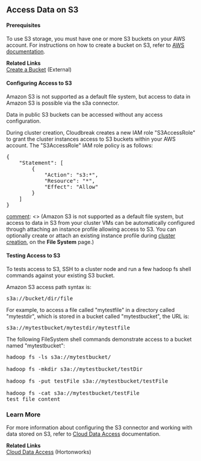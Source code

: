 ## Access Data on S3  

#### Prerequisites

To use S3 storage, you must have one or more S3 buckets on your AWS account. For instructions on how to create a bucket on S3, refer to [AWS documentation](http://docs.aws.amazon.com/AmazonS3/latest/gsg/CreatingABucket.html).

**Related Links**  
[Create a Bucket](http://docs.aws.amazon.com/AmazonS3/latest/gsg/CreatingABucket.html) (External)    


#### Configuring Access to S3

Amazon S3 is not supported as a default file system, but access to data in Amazon S3 is possible via the s3a connector. 

Data in public S3 buckets can be accessed without any access configuration. 

During cluster creation, Cloudbreak creates a new IAM role "S3AccessRole" to grant the cluster instances access to S3 buckets within your AWS account. The  "S3AccessRole" IAM role policy is as follows: 

<pre>{
    "Statement": [
        {
            "Action": "s3:*",
            "Resource": "*",
            "Effect": "Allow"
        }
    ]
}</pre>


[comment]: <> (Commenting out the following since this option is not available in 2.1 TP)

[comment]: <> (Amazon S3 is not supported as a default file system, but access to data in S3 from your cluster VMs can be automatically configured through attaching an instance profile allowing access to S3. You can optionally create or attach an existing instance profile during [cluster creation](aws-create.md#choose-blueprint), on the **File System** page.) 


#### Testing Access to S3

To tests access to S3, SSH to a cluster node and run a few hadoop fs shell commands against your existing S3 bucket.

Amazon S3 access path syntax is:

<pre>s3a://bucket/dir/file</pre>

For example, to access a file called "mytestfile" in a directory called "mytestdir", which is stored in a bucket called "mytestbucket", the URL is:

<pre>s3a://mytestbucket/mytestdir/mytestfile</pre>

The following FileSystem shell commands demonstrate access to a bucket named "mytestbucket": 

<pre>hadoop fs -ls s3a://mytestbucket/

hadoop fs -mkdir s3a://mytestbucket/testDir

hadoop fs -put testFile s3a://mytestbucket/testFile

hadoop fs -cat s3a://mytestbucket/testFile
test file content</pre>


### Learn More

For more information about configuring the S3 connector and working with data stored on S3, refer to [Cloud Data Access](https://docs.hortonworks.com/HDPDocuments/HDP2/HDP-2.6.2/bk_cloud-data-access/content/about.html) documentation.

**Related Links**  
[Cloud Data Access](https://docs.hortonworks.com/HDPDocuments/HDP2/HDP-2.6.2/bk_cloud-data-access/content/about.html) (Hortonworks)


